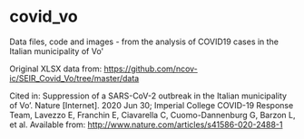 # covid_vo
Data files, code and images - from the analysis of COVID19 cases in the Italian municipality of Vo'

Original XLSX data from: https://github.com/ncov-ic/SEIR_Covid_Vo/tree/master/data

Cited in:
Suppression of a SARS-CoV-2 outbreak in the Italian municipality of Vo’. Nature [Internet]. 2020 Jun 30; 
Imperial College COVID-19 Response Team, Lavezzo E, Franchin E, Ciavarella C, Cuomo-Dannenburg G, Barzon L, et al. 
Available from: http://www.nature.com/articles/s41586-020-2488-1
